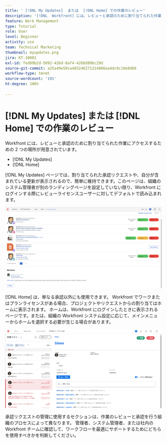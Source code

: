 ```yaml
---
title: ' [!DNL My Updates]  または  [!DNL Home] での作業のレビュー'
description: '[!DNL  Workfront] には、レビューと承認のために割り当てられた作業にアクセスする 2 つの場所（ [!DNL My Updates]  および  [!DNL Home] ）が用意されています。'
feature: Work Management
type: Tutorial
role: User
level: Beginner
activity: use
team: Technical Marketing
thumbnail: myupdates.png
jira: KT-10081
exl-id: fed89b2d-5092-426d-8af4-4268d89bc29d
source-git-commit: a25a49e59ca483246271214886ea4dc9c10e8d66
workflow-type: tm+mt
source-wordcount: '191'
ht-degree: 100%

---
```


# [!DNL My Updates] または [!DNL Home] での作業のレビュー

Workfront には、レビューと承認のために割り当てられた作業にアクセスするための 2 つの場所が用意されています。

* [!DNL My Updates]
* [!DNL Home]

[!DNL My Updates] ページでは、割り当てられた承認リクエストや、自分が含まれている更新が表示されるので、簡単に維持できます。このページは、組織のシステム管理者が別のランディングページを設定していない限り、Workfront にログインする際にレビューライセンスユーザーに対してデフォルトで読み込まれます。

![[!DNL My Updates] ページの画像](assets/my-updates-overview.png)

[!DNL Home] は、単なる承認以外にも使用できます。 Workfront でワークまたはプランライセンスがある場合、プロジェクトやリクエストからの割り当てはホームに表示されます。 ホームは、Workfront にログインしたときに表示されるページです。または、組織の Workfront システム設定に応じて、メインメニューからホームを選択する必要が生じる場合があります。

![[!DNL Home] ページの画像](assets/home-overview.png)

承認リクエストの管理に使用するセクションは、作業のレビューと承認を行う組織のプロセスによって異なります。 管理者、システム管理者、または社内の Workfront チームに確認して、ワークフローを最適にサポートするためにどちらを使用すべきかを判断してください。
